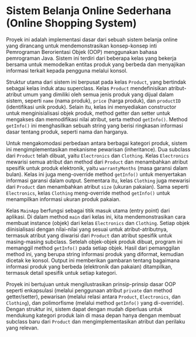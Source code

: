 # Sistem Belanja Online Sederhana (Online Shopping System)

Proyek ini adalah implementasi dasar dari sebuah sistem belanja online yang dirancang untuk mendemonstrasikan konsep-konsep inti Pemrograman Berorientasi Objek (OOP) menggunakan bahasa pemrograman Java. Sistem ini terdiri dari beberapa kelas yang bekerja bersama untuk memodelkan entitas produk yang berbeda dan menyajikan informasi terkait kepada pengguna melalui konsol.

Struktur utama dari sistem ini berpusat pada kelas `Product`, yang bertindak sebagai kelas induk atau superclass. Kelas `Product` mendefinisikan atribut-atribut umum yang dimiliki oleh semua jenis produk yang dijual dalam sistem, seperti `name` (nama produk), `price` (harga produk), dan `productID` (identifikasi unik produk). Selain itu, kelas ini menyediakan constructor untuk menginisialisasi objek produk, method getter dan setter untuk mengakses dan memodifikasi nilai atribut, serta method `getInfo()`. Method `getInfo()` ini menghasilkan sebuah string yang berisi ringkasan informasi dasar tentang produk, seperti nama dan harganya.

Untuk mengakomodasi perbedaan antara berbagai kategori produk, sistem ini mengimplementasikan mekanisme pewarisan (inheritance). Dua subclass dari `Product` telah dibuat, yaitu `Electronics` dan `Clothing`. Kelas `Electronics` mewarisi semua atribut dan method dari `Product` dan menambahkan atribut spesifik untuk produk elektronik, yaitu `warrantyMonths` (masa garansi dalam bulan). Kelas ini juga meng-override method `getInfo()` untuk menyertakan informasi garansi dalam output. Sementara itu, kelas `Clothing` juga mewarisi dari `Product` dan menambahkan atribut `size` (ukuran pakaian). Sama seperti `Electronics`, kelas `Clothing` meng-override method `getInfo()` untuk menampilkan informasi ukuran produk pakaian.

Kelas `MainApp` berfungsi sebagai titik masuk utama (entry point) dari aplikasi. Di dalam method `main` dari kelas ini, kita mendemonstrasikan cara membuat instance (objek) dari kelas `Electronics` dan `Clothing`. Setiap objek diinisialisasi dengan nilai-nilai yang sesuai untuk atribut-atributnya, termasuk atribut yang diwarisi dari `Product` dan atribut spesifik untuk masing-masing subclass. Setelah objek-objek produk dibuat, program ini memanggil method `getInfo()` pada setiap objek. Hasil dari pemanggilan method ini, yang berupa string informasi produk yang diformat, kemudian dicetak ke konsol. Output ini memberikan gambaran tentang bagaimana informasi produk yang berbeda (elektronik dan pakaian) ditampilkan, termasuk detail spesifik untuk setiap kategori.

Proyek ini bertujuan untuk mengilustrasikan prinsip-prinsip dasar OOP seperti enkapsulasi (melalui penggunaan atribut `private` dan method getter/setter), pewarisan (melalui relasi antara `Product`, `Electronics`, dan `Clothing`), dan polimorfisme (melalui method `getInfo()` yang di-override). Dengan struktur ini, sistem dapat dengan mudah diperluas untuk mendukung kategori produk lain di masa depan hanya dengan membuat subclass baru dari `Product` dan mengimplementasikan atribut dan perilaku yang relevan.
